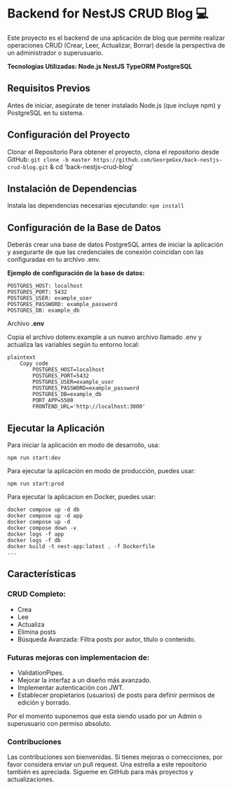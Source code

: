 # Backend for NestJS CRUD Blog 💻

Este proyecto es el backend de una aplicación de blog que permite realizar operaciones CRUD (Crear, Leer, Actualizar, Borrar) desde la perspectiva de un administrador o superusuario.

<strong>Tecnologías Utilizadas: Node.js NestJS TypeORM PostgreSQL</strong>

## Requisitos Previos 

Antes de iniciar, asegúrate de tener instalado Node.js (que incluye npm) y PostgreSQL en tu sistema.

## Configuración del Proyecto

Clonar el Repositorio Para obtener el proyecto, clona el repositorio desde GitHub: `git clone -b master https://github.com/GeorgeGxx/back-nestjs-crud-blog.git` & cd 'back-nestjs-crud-blog'

## Instalación de Dependencias

Instala las dependencias necesarias ejecutando: `npm install`

## Configuración de la Base de Datos

Deberás crear una base de datos PostgreSQL antes de iniciar la aplicación y asegurarte de que las credenciales de conexión coincidan con las configuradas en tu archivo .env.

<strong> Ejemplo de configuración de la base de datos:</strong>

    POSTGRES_HOST: localhost
    POSTGRES_PORT: 5432
    POSTGRES_USER: example_user
    POSTGRES_PASSWORD: example_password
    POSTGRES_DB: example_db

Archivo <strong>.env</strong>

Copia el archivo dotenv.example a un nuevo archivo llamado .env y actualiza las variables según tu entorno local:

    plaintext
        Copy code
            POSTGRES_HOST=localhost
            POSTGRES_PORT=5432
            POSTGRES_USER=example_user
            POSTGRES_PASSWORD=example_password
            POSTGRES_DB=example_db
            PORT_APP=5500
            FRONTEND_URL='http://localhost:3000'

## Ejecutar la Aplicación

Para iniciar la aplicación en modo de desarrollo, usa:

`npm run start:dev`

Para ejecutar la aplicación en modo de producción, puedes usar:

`npm run start:prod`

Para ejecutar la aplicacion en Docker, puedes usar:

    docker compose up -d db
    docker compose up -d app
    docker compose up -d
    docker compose down -v
    docker logs -f app
    docker logs -f db
    docker build -t nest-app:latest . -f Dockerfile
    ...

## Características

### CRUD Completo:

- Crea 
- Lee 
- Actualiza 
- Elimina posts 
- Búsqueda Avanzada: Filtra posts por autor, título o contenido.

### Futuras mejoras con implementacion de:

- ValidationPipes.
- Mejorar la interfaz a un diseño más avanzado.
- Implementar autenticación con JWT.
- Establecer propietarios (usuarios) de posts para definir permisos de edición y borrado.

Por el momento suponemos que esta siendo usado por un Admin o superusuario con permiso absoluto.

### Contribuciones 

Las contribuciones son bienvenidas. Si tienes mejoras o correcciones, por favor considera enviar un pull request. Una estrella a este repositorio también es apreciada. Sigueme en GitHub para más proyectos y actualizaciones.